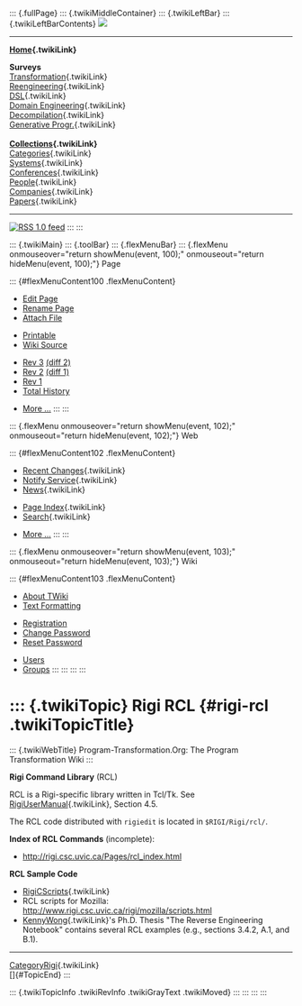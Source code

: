 ::: {.fullPage}
::: {.twikiMiddleContainer}
::: {.twikiLeftBar}
::: {.twikiLeftBarContents}
![](../pub/transformation.gif)

------------------------------------------------------------------------

**[Home](WebHome){.twikiLink}**

**Surveys**\
[Transformation](ProgramTransformation){.twikiLink}\
[Reengineering](ReengineeringWiki){.twikiLink}\
[DSL](DomainSpecificLanguages){.twikiLink}\
[Domain Engineering](DomainEngineering){.twikiLink}\
[Decompilation](DeCompilation){.twikiLink}\
[Generative Progr.](GenerativeProgrammingWiki){.twikiLink}\
\
**[Collections](CategoryCollection){.twikiLink}**\
[Categories](CategoryCategory){.twikiLink}\
[Systems](TransformationSystems){.twikiLink}\
[Conferences](TransformationConferences){.twikiLink}\
[People](TransformationPeople){.twikiLink}\
[Companies](TransformationCompanies){.twikiLink}\
[Papers](CategoryPaper){.twikiLink}

------------------------------------------------------------------------

[![](../pub/rss.gif "RSS 1.0 feed")](WebRss@skin=rss)
:::
:::

::: {.twikiMain}
::: {.toolBar}
::: {.flexMenuBar}
::: {.flexMenu onmouseover="return showMenu(event, 100);" onmouseout="return hideMenu(event, 100);"}
Page

::: {#flexMenuContent100 .flexMenuContent}
-   [Edit
    Page](http://www.program-transformation.org/edit/Transform/RigiRCL?t=1536826554)
-   [Rename
    Page](http://www.program-transformation.org/rename/Transform/RigiRCL)
-   [Attach
    File](http://www.program-transformation.org/attach/Transform/RigiRCL)

<!-- -->

-   [Printable](http://www.program-transformation.org/view/Transform/RigiRCL?skin=print.pattern)
-   [Wiki
    Source](http://www.program-transformation.org/view/Transform/RigiRCL?skin=text&raw=on&contenttype=text/plain)

<!-- -->

-   [Rev
    3](http://www.program-transformation.org/view/Transform/RigiRCL?rev=1.3)
    [(diff 2)](http://www.program-transformation.org/rdiff/Transform/RigiRCL?rev1=1.3&rev2=1.2)
-   [Rev
    2](http://www.program-transformation.org/view/Transform/RigiRCL?rev=1.2)
    [(diff 1)](http://www.program-transformation.org/rdiff/Transform/RigiRCL?rev1=1.2&rev2=1.1)
-   [Rev
    1](http://www.program-transformation.org/view/Transform/RigiRCL?rev=1.1)
-   [Total
    History](http://www.program-transformation.org/rdiff/Transform/RigiRCL)

<!-- -->

-   [More
    \...](http://www.program-transformation.org/oops/Transform/RigiRCL?template=oopsmore&param1=1.3&param2=1.3)
:::
:::

::: {.flexMenu onmouseover="return showMenu(event, 102);" onmouseout="return hideMenu(event, 102);"}
Web

::: {#flexMenuContent102 .flexMenuContent}
-   [Recent Changes](WebChanges){.twikiLink}
-   [Notify Service](WebNotify){.twikiLink}
-   [News](WebNews){.twikiLink}

<!-- -->

-   [Page Index](WebIndex){.twikiLink}
-   [Search](WebSearch){.twikiLink}

<!-- -->

-   [More
    \...](http://www.program-transformation.org/oops/Transform/RigiRCL?template=oopsmore&param1=1.3&param2=1.3)
:::
:::

::: {.flexMenu onmouseover="return showMenu(event, 103);" onmouseout="return hideMenu(event, 103);"}
Wiki

::: {#flexMenuContent103 .flexMenuContent}
-   [About
    TWiki](http://www.program-transformation.org/view/TWiki/WebHome)
-   [Text
    Formatting](http://www.program-transformation.org/view/TWiki/TextFormattingRules)

<!-- -->

-   [Registration](http://www.program-transformation.org/view/TWiki/TWikiRegistration)
-   [Change
    Password](http://www.program-transformation.org/view/TWiki/ChangePassword)
-   [Reset
    Password](http://www.program-transformation.org/view/TWiki/ResetPassword)

<!-- -->

-   [Users](http://www.program-transformation.org/view/Main/TWikiUsers)
-   [Groups](http://www.program-transformation.org/view/Main/TWikiGroups)
:::
:::
:::
:::

::: {.twikiTopic}
Rigi RCL {#rigi-rcl .twikiTopicTitle}
========

::: {.twikiWebTitle}
Program-Transformation.Org: The Program Transformation Wiki
:::

**Rigi Command Library** (RCL)

RCL is a Rigi-specific library written in Tcl/Tk. See
[RigiUserManual](RigiUserManual){.twikiLink}, Section 4.5.

The RCL code distributed with `rigiedit` is located in
`$RIGI/Rigi/rcl/`.

**Index of RCL Commands** (incomplete):

-   <http://rigi.csc.uvic.ca/Pages/rcl_index.html>

**RCL Sample Code**

-   [RigiCScripts](RigiCScripts){.twikiLink}
-   RCL scripts for Mozilla:
    <http://www.rigi.csc.uvic.ca/rigi/mozilla/scripts.html>
-   [KennyWong](KennyWong){.twikiLink}\'s Ph.D. Thesis \"The Reverse
    Engineering Notebook\" contains several RCL examples (e.g., sections
    3.4.2, A.1, and B.1).

------------------------------------------------------------------------

[CategoryRigi](CategoryRigi){.twikiLink}\
[]{#TopicEnd}
:::

::: {.twikiTopicInfo .twikiRevInfo .twikiGrayText .twikiMoved}
:::
:::
:::
:::
